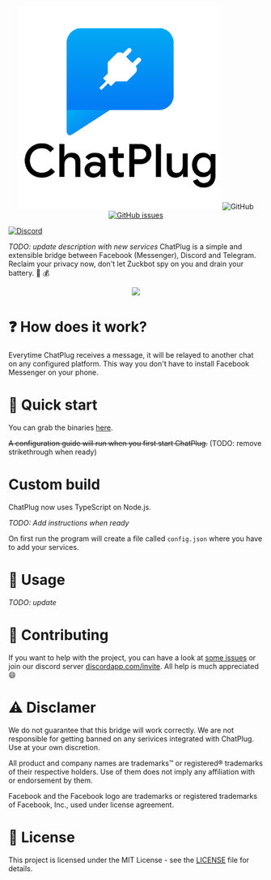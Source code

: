 <p align="center">
  <a href="https://github.com/feelfreelinux/chatplug"><img src="./chatplug.v2-text.svg" width="400" height="400" alt="Logo"></a>
   <img src="https://img.shields.io/github/license/feelfreelinux/ChatPlug.svg?style=for-the-badge" alt="GitHub"/>
    <a href="https://github.com/feelfreelinux/ChatPlug/issues"><img src="https://img.shields.io/github/issues/feelfreelinux/ChatPlug.svg?style=for-the-badge" alt="GitHub issues" /></a>
</p>


[![Discord](https://discordapp.com/api/guilds/456875835954298890/embed.png)](https://discord.gg/eWAgMUG)

*TODO: update description with new services*
ChatPlug is a simple and extensible bridge between Facebook (Messenger), Discord and Telegram. Reclaim your privacy now, don't let Zuckbot spy on you  and drain your battery. :battery: :moneybag:
<p align="center">
  <img src="https://media.giphy.com/media/dSdvPrKU0w8WGo4c9L/giphy.gif">
</p>

# :question: How does it work?

Everytime ChatPlug receives a message, it will be relayed to another chat on any configured platform. This way you don't have to install Facebook Messenger on your phone.

# :electric_plug: Quick start

You can grab the binaries [here](https://github.com/feelfreelinux/ChatPlug/releases).


~~A configuration guide will run when you first start ChatPlug.~~ (TODO: remove strikethrough when ready)

# Custom build

ChatPlug now uses TypeScript on Node.js.

*TODO: Add instructions when ready*


On first run the program will create a file called `config.json` where you have to add your services.
# :iphone: Usage

*TODO: update*

# :clap: Contributing
If you want to help with the project, you can have a look at [some issues](https://github.com/feelfreelinux/ChatPlug/issues) or join our discord server [discordapp.com/invite](https://discord.gg/xdWemhA). All help is much appreciated :smile:

# :warning: Disclamer

We do not guarantee that this bridge will work correctly. We are not responsible for getting banned on any serivices integrated with ChatPlug. Use at your own discretion.

All product and company names are trademarks™ or registered® trademarks of their respective holders. Use of them does not imply any affiliation with or endorsement by them.

Facebook and the Facebook logo are trademarks or registered trademarks of Facebook, Inc., used under license agreement.

# :scroll: License
This project is licensed under the MIT License - see the [LICENSE](LICENSE) file for details.
